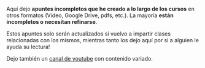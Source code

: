 Aquí dejo **apuntes incompletos que he creado a lo largo de los cursos** en otros formatos (Vídeo, Google Drive, pdfs, etc.). La mayoría **están incompletos o necesitan refinarse**.

Estos apuntes solo serán actualizados si vuelvo a impartir clases relacionadas con los mismos, mientras tanto los dejo aquí por si a alguien le ayuda su lectura!

Dejo también un [canal de youtube](https://www.youtube.com/channel/UCSUxUwFIJFwTsWRDdxQ1TcA) con contenido variado.
